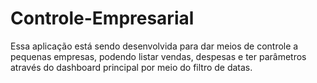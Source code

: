 # Controle-Empresarial
Essa aplicação está sendo desenvolvida para dar meios de controle a pequenas empresas, podendo listar vendas, despesas e ter parâmetros através do dashboard principal por meio do filtro de datas.
